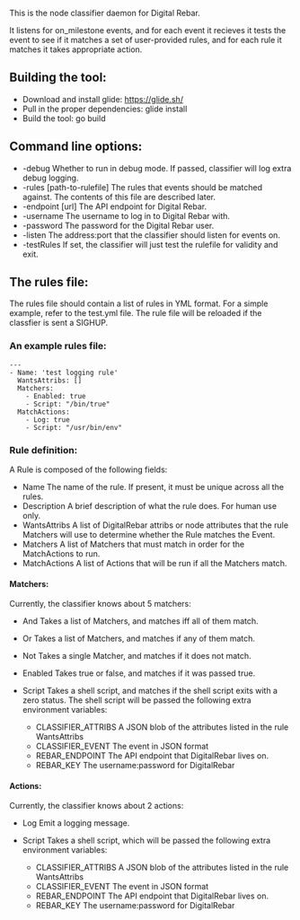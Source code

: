 This is the node classifier daemon for Digital Rebar.

It listens for on_milestone events, and for each event it recieves it tests the event to see if it matches a set of user-provided rules, and for each rule it matches it takes appropriate action.

## Building the tool:

* Download and install glide: https://glide.sh/
* Pull in the proper dependencies: glide install
* Build the tool: go build

## Command line options:
* -debug
  Whether to run in debug mode.  If passed, classifier will log extra debug logging.
* -rules [path-to-rulefile]
  The rules that events should be matched against.  The contents of this file are described later.
* -endpoint [url]
  The API endpoint for Digital Rebar.
* -username
  The username to log in to Digital Rebar with.
* -password
  The password for the Digital Rebar user.
* -listen
  The address:port that the classifier should listen for events on.
* -testRules
  If set, the classifier will just test the rulefile for validity and exit.

## The rules file:

The rules file should contain a list of rules in YML format.  For a
simple example, refer to the test.yml file.  The rule file will be
reloaded if the classfier is sent a SIGHUP.

### An example rules file:

    ---
    - Name: 'test logging rule'
      WantsAttribs: []
      Matchers:
        - Enabled: true
        - Script: "/bin/true"
      MatchActions:
        - Log: true
        - Script: "/usr/bin/env"
  
### Rule definition:

A Rule is composed of the following fields:

* Name
  The name of the rule.  If present, it must be unique across all the rules.
* Description
  A brief description of what the rule does.  For human use only.
* WantsAttribs
  A list of DigitalRebar attribs or node attributes that
  the rule Matchers will use to determine whether the Rule matches the
  Event.
* Matchers
  A list of Matchers that must match in order for the MatchActions to run.
* MatchActions
  A list of Actions that will be run if all the Matchers match.

#### Matchers:
Currently, the classifier knows about 5 matchers:

* And
  Takes a list of Matchers, and matches iff all of them match.
* Or
  Takes a list of Matchers, and matches if any of them match.
* Not
  Takes a single Matcher, and matches if it does not match.
* Enabled
Takes true or false, and matches if it was passed true.
* Script
  Takes a shell script, and matches if the shell script exits with a zero status.
The shell script will be passed the following extra environment variables:

    * CLASSIFIER_ATTRIBS
      A JSON blob of the attributes listed in the rule WantsAttribs
    * CLASSIFIER_EVENT
      The event in JSON format
    * REBAR_ENDPOINT
      The API endpoint that DigitalRebar lives on.
    * REBAR_KEY
      The username:password for DigitalRebar

#### Actions:
Currently, the classifier knows about 2 actions:

* Log
  Emit a logging message.
* Script
Takes a shell script, which will be passed the following extra environment variables:

    * CLASSIFIER_ATTRIBS
      A JSON blob of the attributes listed in the rule WantsAttribs
    * CLASSIFIER_EVENT
      The event in JSON format
    * REBAR_ENDPOINT
      The API endpoint that DigitalRebar lives on.
    * REBAR_KEY
      The username:password for DigitalRebar
  

